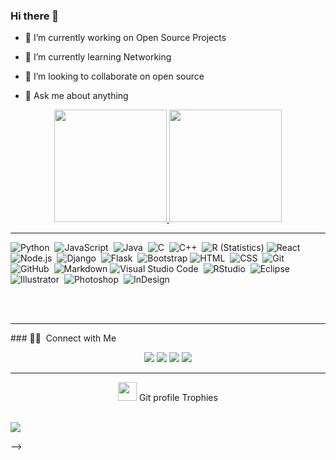 ### Hi there 👋


- 🔭 I’m currently working on Open Source Projects
- 🌱 I’m currently learning Networking
- 👯 I’m looking to collaborate on open source

- 💬 Ask me about anything

<p align="center">
<a href="https://github.com/samirkumar111">
  <img height="180em" src="https://github-readme-stats-eight-theta.vercel.app/api?username=samirkumar111&show_icons=true&theme=algolia&include_all_commits=true&count_private=true"/>
  <img height="180em" src="https://github-readme-stats-eight-theta.vercel.app/api/top-langs/?username=abhishikat&layout=compact&langs_count=8&theme=algolia"/>
</a>
</p>
<hr>

![Python](https://img.shields.io/badge/-Python-05122A?style=flat&logo=python)&nbsp;
![JavaScript](https://img.shields.io/badge/-JavaScript-05122A?style=flat&logo=javascript)&nbsp;
![Java](https://img.shields.io/badge/-Java-05122A?style=flat&logo=Java&logoColor=FFA518)&nbsp;
![C](https://img.shields.io/badge/-C-05122A?style=flat&logo=C&logoColor=A8B9CC)&nbsp;
![C++](https://img.shields.io/badge/-C++-05122A?style=flat&logo=C%2B%2B&logoColor=00599C)&nbsp;
![R (Statistics)](https://img.shields.io/badge/-R-05122A?style=flat&logo=R&logoColor=276DC3)
![React](https://img.shields.io/badge/-React-05122A?style=flat&logo=react)&nbsp;
![Node.js](https://img.shields.io/badge/-Node.js-05122A?style=flat&logo=node.js)&nbsp;
![Django](https://img.shields.io/badge/-Django-05122A?style=flat&logo=django&logoColor=092E20)&nbsp;
![Flask](https://img.shields.io/badge/-Flask-05122A?style=flat&logo=flask)&nbsp;
![Bootstrap](https://img.shields.io/badge/-Bootstrap-05122A?style=flat&logo=bootstrap&logoColor=563D7C)
![HTML](https://img.shields.io/badge/-HTML-05122A?style=flat&logo=HTML5)&nbsp;
![CSS](https://img.shields.io/badge/-CSS-05122A?style=flat&logo=CSS3&logoColor=1572B6)&nbsp;
![Git](https://img.shields.io/badge/-Git-05122A?style=flat&logo=git)&nbsp;
![GitHub](https://img.shields.io/badge/-GitHub-05122A?style=flat&logo=github)&nbsp;
![Markdown](https://img.shields.io/badge/-Markdown-05122A?style=flat&logo=markdown)
![Visual Studio Code](https://img.shields.io/badge/-Visual%20Studio%20Code-05122A?style=flat&logo=visual-studio-code&logoColor=007ACC)&nbsp;
![RStudio](https://img.shields.io/badge/-RStudio-05122A?style=flat&logo=rstudio)&nbsp;
![Eclipse](https://img.shields.io/badge/-Eclipse-05122A?style=flat&logo=eclipse-ide&logoColor=2C2255)
![Illustrator](https://img.shields.io/badge/-Illustrator-05122A?style=flat&logo=adobe-illustrator)&nbsp;
![Photoshop](https://img.shields.io/badge/-Photoshop-05122A?style=flat&logo=adobe-photoshop)&nbsp;
![InDesign](https://img.shields.io/badge/-InDesign-05122A?style=flat&logo=adobe-indesign)
 <br>
 <br>

  <br>

  

<hr>
### 🤝🏻 &nbsp;Connect with Me

<p align="center">
<a href="https://github.com/samirkumar111"><img src="https://img.shields.io/badge/-samirkumar111-3423A6?style=flat&logo=Google-Chrome&logoColor=white"/></a>
<a href="https://www.linkedin.com/in/samir-kumar-96a344201/"><img src="https://img.shields.io/badge/-samirkumar111-0077B5?style=flat&logo=Linkedin&logoColor=white"/></a>
<a href="mailto:samir.cs18@bmsce.ac.in"><img src="https://img.shields.io/badge/-samir.cs18@bmsce.ac.in-D14836?style=flat&logo=Gmail&logoColor=white"/></a>
<a href="https://instagram.com/samir_kumar_111"><img src="https://img.shields.io/badge/-@samir?style=flat&logo=Instagram&logoColor=white"/></a>
</p>

-----



<p align="center"><img src="https://media.giphy.com/media/QaMcXSekUWx7aogAUr/giphy.gif" width="30" />&nbsp;Git profile Trophies</p><br>
<img src="https://github-profile-trophy.vercel.app/?username=samirkumar111&theme=juicyfresh&no-bg=true" />



-->

